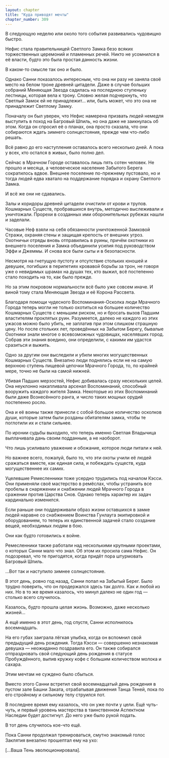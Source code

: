 ```yaml
---
layout: chapter
title: "Куда приводят мечты"
chapter_number: 309
---
```


В следующую неделю или около того события развивались чудовищно быстро.

Нефис стала правительницей Светлого Замка безо всяких торжественных церемоний и пламенных речей. Никто не усомнился в её власти, будто это была простая данность жизни.

В каком-то смысле так оно и было.

Однако Санни показалось интересным, что она ни разу не заняла своё место на белом троне древней цитадели. Даже в случае больших собраний Меняющая Звезда садилась на последнюю ступеньку лестницы, которая вела к трону. Словно желая подчеркнуть, что Светлый Замок ей не принадлежит... или, быть может, что это она не принадлежит Светлому Замку.

Поначалу он был уверен, что Нефис намерена призвать людей немедля выступить в поход на Багровый Шпиль, но она даже не заикнулась об этом. Когда он спросил её о планах, она просто сказала, что они собираются ждать зимнего солнцестояния, прежде чем что-либо решать.

Всё равно до его наступления оставалось всего несколько дней. А пока у всех, кто остался в живых, было полно дел.

Сейчас в Мрачном Городе оставалось лишь пять сотен человек. Не прошло и месяца, а человеческое население Забытого Берега сократилось вдвое. Внешнее поселение по-прежнему пустовало, но и тогда людей едва хватало на поддержание порядка и охрану Светлого Замка.

И всё же они не сдавались.

Залы и коридоры древней цитадели очистили от крови и трупов. Кошмарных Существ, пробравшихся внутрь, методично выслеживали и уничтожали. Прорехи в созданных ими оборонительных рубежах нашли и заделали.

Часовые Неф взяли на себя обязанности уничтоженной Замковой Стражи, охраняя стены и защищая крепость от внешних угроз. Охотничьи отряды вновь отправились в руины, причём охотники из внешнего поселения и Замка объединили усилия под руководством Эффи и Джеммы. И снова все были сыты и в безопасности.

Несмотря на гнетущую пустоту и отсутствие стольких юношей и девушек, погибших в перипетиях кровавой борьбы за трон, не говоря уже о невидимых шрамах на душах тех, кто выжил, всё постепенно стало походить на то, как было прежде.

Но за этим покровом нормальности всё было уже совсем иначе. И виной тому стала Меняющая Звезда и её Корона Рассвета.

Благодаря помощи чудесного Воспоминания-Осколка люди Мрачного Города теперь могли не только охотиться на большее количество Кошмарных Существ с меньшим риском, но и бросать вызов Падшим властителям проклятых руин. Разумеется, далеко не каждого из этих ужасов можно было убить, не заплатив при этом слишком страшную цену. Но после стольких лет, проведённых на Забытом Берегу, бывалые Охотники знали многое о всевозможных чудовищах, населявших город. Собрав эти знания воедино, они определили, с какими им удастся сразиться и выжить.

Одно за другим они выследили и убили многих могущественных Кошмарных Существ. Внезапно люди поднялись если не на самую верхнюю ступень пищевой цепочки Мрачного Города, то, по крайней мере, точно не были на самой нижней.

Убивая Падших мерзостей, Нефис добивалась сразу нескольких целей. Она неуклонно накапливала арсенал Воспоминаний, способный вооружить каждого жителя Замка. Некоторые из этих Воспоминаний были даже Вознесённого ранга, и число таких мощных орудий постепенно росло.

Она и её воины также принесли с собой большое количество осколков души, которые затем были розданы обитателям замка, чтобы те поглотили их и стали сильнее.

По иронии судьбы выходило, что теперь именно Светлая Владычица выплачивала дань своим подданным, а не наоборот.

Что лишь усиливало уважение и обожание, которое люди питали к ней.

Но важнее всего, пожалуй, было то, что эти охоты учили её людей сражаться вместе, как единая сила, и побеждать существ, куда могущественнее их самих.

Уцелевшие Ремесленники тоже усердно трудились под началом Кэсси. Они применяли своё мастерство в ремёслах, чтобы устранить все пробелы в снаряжении и снабжении людей Мрачного Города в сражении против Царства Снов. Однако теперь характер их задач кардинально изменился.

Если раньше они поддерживали образ жизни оставшихся в замке людей наравне со снабжением Воинства Гунлауга экипировкой и оборудованием, то теперь их единственной задачей стало создание вещей, необходимых людям в бою.

Они как будто готовились к войне.

Ремесленники также работали над несколькими крупными проектами, о которых Санни мало что знал. Об этом их просила сама Нефис. Он подозревал, что те пригодятся, когда придёт пора штурмовать Багровый Шпиль.

...Вот так и наступило зимнее солнцестояние.

В этот день, ровно год назад, Санни попал на Забытый Берег. Было трудно поверить, что он продержался здесь так долго. Как и любой из них. Но в то же время казалось, что минул далеко не один год — столько всего случилось.

Казалось, будто прошла целая жизнь. Возможно, даже несколько жизней...

А ещё именно в этот день, год спустя, Санни исполнилось восемнадцать.

На его губах заиграла лёгкая улыбка, когда он вспомнил свой предыдущий день рождения. Тогда Кэсси — совершенно незнакомая девушка — неожиданно поздравила его. Он также собирался отпраздновать свой следующий день рождения в статусе Пробуждённого, выпив кружку кофе с большим количеством молока и сахара.

Этим мечтам не суждено было сбыться.

Вместо этого Санни встретил свой восемнадцатый день рождения в пустом зале Башни Заката, отрабатывая движения Танца Теней, пока по его стройному и сильному телу струился пот.

В последнее время ему казалось, что он уже почти у цели. Ещё чуть-чуть, и первый уровень мастерства в таинственном Аспектном Наследии будет достигнут. До него уже было рукой подать.

В тот день случилось кое-что ещё.

Пока Санни продолжал тренироваться, смутно знакомый голос Заклятия внезапно прошептал ему на ухо:

[...Ваша Тень эволюционировала].

